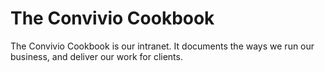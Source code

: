 # The Convivio Cookbook

The Convivio Cookbook is our intranet. It documents the ways we run our business, and deliver our work for clients.